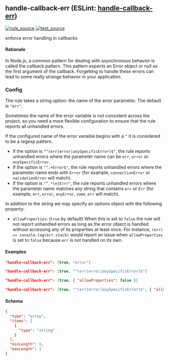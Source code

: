 <!-- Start:AutoDoc:: Modify `src/readme/rules.ts` and run `gulp readme` to update block -->
## handle-callback-err (ESLint: [handle-callback-err](http://eslint.org/docs/rules/handle-callback-err))
[![rule_source](https://img.shields.io/badge/%F0%9F%93%8F%20rule-source-green.svg)](https://github.com/buzinas/tslint-eslint-rules/blob/master/src/rules/handleCallbackErrRule.ts)
[![test_source](https://img.shields.io/badge/%F0%9F%93%98%20test-source-blue.svg)](https://github.com/buzinas/tslint-eslint-rules/blob/master/src/test/rules/handleCallbackErrRuleTests.ts)

enforce error handling in callbacks

#### Rationale

In Node.js, a common pattern for dealing with asynchronous behavior is called the callback
pattern. This pattern expects an Error object or null as the first argument of the callback.
Forgetting to handle these errors can lead to some really strange behavior in your
application.

### Config

The rule takes a string option: the name of the error parameter. The default is
`"err"`.

Sometimes the name of the error variable is not consistent across the project, so you need a
more flexible configuration to ensure that the rule reports all unhandled errors.

If the configured name of the error variable begins with a `^` it is considered to be a
regexp pattern.

- If the option is `"^(err|error|anySpecificError)$"`, the rule reports unhandled errors
  where the parameter name can be `err`, `error` or `anySpecificError`.
- If the option is `"^.+Error$"`, the rule reports unhandled errors where the parameter
  name ends with `Error` (for example, `connectionError` or `validationError` will
  match).
- If the option is `"^.*(e|E)rr"`, the rule reports unhandled errors where the parameter
  name matches any string that contains `err` or `Err` (for example, `err`, `error`,
  `anyError`, `some_err` will match).

In addition to the string we may specify an options object with the following property:

- `allowProperties`: (`true` by default) When this is set to `false` the rule will not
  report unhandled errors as long as the error object is handled without accessing any of its
  properties at least once. For instance, `(err) => console.log(err.stack)` would report an
  issue when `allowProperties` is set to `false` because `err` is not handled on its
  own.

#### Examples

```json
"handle-callback-err": [true, "error"]
```

```json
"handle-callback-err": [true, "^(err|error|anySpecificError)$"]
```

```json
"handle-callback-err": [true, { "allowProperties": false }]
```

```json
"handle-callback-err": [true, "^(err|error|anySpecificError)$", { "allowProperties": false }]
```
#### Schema

```json
{
  "type": "array",
  "items": [
    {
      "type": "string"
    }
  ],
  "minLength": 0,
  "maxLength": 1
}
```
<!-- End:AutoDoc -->
